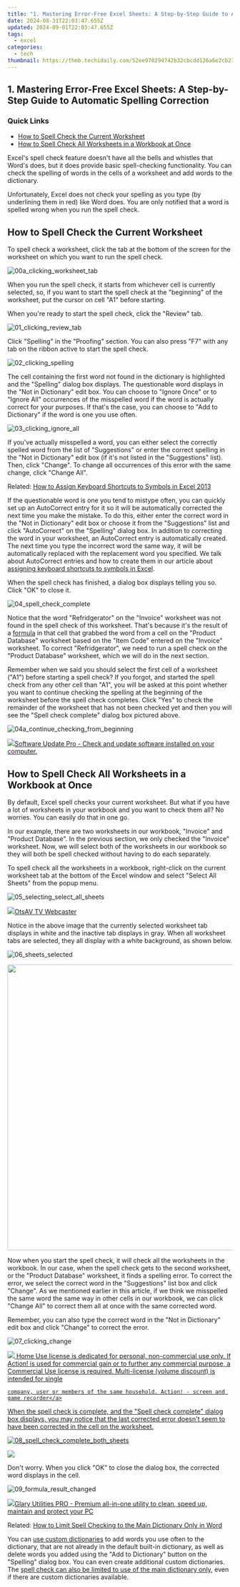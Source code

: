 ```yaml
---
title: "1. Mastering Error-Free Excel Sheets: A Step-by-Step Guide to Automatic Spelling Correction"
date: 2024-08-31T22:03:47.655Z
updated: 2024-09-01T22:03:47.655Z
tags:
  - excel
categories:
  - tech
thumbnail: https://thmb.techidaily.com/52ee970294742b32cbcdd126a6e2cb23605fc3303a1358973c8c3a3391438ae6.jpg
---
```


## 1. Mastering Error-Free Excel Sheets: A Step-by-Step Guide to Automatic Spelling Correction

### Quick Links

* [How to Spell Check the Current Worksheet](https://youtube-help.techidaily.com/in-2024-musical-milestones-celebrate-your-growth-with-these-15-vids/)
* [How to Spell Check All Worksheets in a Workbook at Once](https://blog-min.techidaily.com/how-to-repair-corrupt-mp4-and-mov-files-of-samsung-galaxy-s24plus-using-video-repair-utility-on-windows-by-stellar-video-repair-mobile-video-repair/)

 Excel's spell check feature doesn't have all the bells and whistles that Word's does, but it does provide basic spell-checking functionality. You can check the spelling of words in the cells of a worksheet and add words to the dictionary.

 Unfortunately, Excel does not check your spelling as you type (by underlining them in red) like Word does. You are only notified that a word is spelled wrong when you run the spell check.

##  How to Spell Check the Current Worksheet

 To spell check a worksheet, click the tab at the bottom of the screen for the worksheet on which you want to run the spell check.

![00a_clicking_worksheet_tab](https://static1.howtogeekimages.com/wordpress/wp-content/uploads/2016/02/00a_clicking_worksheet_tab.png) 

 When you run the spell check, it starts from whichever cell is currently selected, so, if you want to start the spell check at the "beginning" of the worksheet, put the cursor on cell "A1" before starting.

 When you're ready to start the spell check, click the "Review" tab.

![01_clicking_review_tab](https://static1.howtogeekimages.com/wordpress/wp-content/uploads/2016/02/01_clicking_review_tab.png) 

 Click "Spelling" in the "Proofing" section. You can also press "F7" with any tab on the ribbon active to start the spell check.

![02_clicking_spelling](https://static1.howtogeekimages.com/wordpress/wp-content/uploads/2016/02/02_clicking_spelling.png) 

 The cell containing the first word not found in the dictionary is highlighted and the "Spelling" dialog box displays. The questionable word displays in the "Not in Dictionary" edit box. You can choose to "Ignore Once" or to "Ignore All" occurrences of the misspelled word if the word is actually correct for your purposes. If that's the case, you can choose to "Add to Dictionary" if the word is one you use often.

![03_clicking_ignore_all](https://static1.howtogeekimages.com/wordpress/wp-content/uploads/2016/02/03_clicking_ignore_all.png) 

 If you've actually misspelled a word, you can either select the correctly spelled word from the list of "Suggestions" or enter the correct spelling in the "Not in Dictionary" edit box (if it's not listed in the "Suggestions" list). Then, click "Change". To change all occurrences of this error with the same change, click "Change All".

Related: [How to Assign Keyboard Shortcuts to Symbols in Excel 2013](https://voice-adjusting.techidaily.com/new-2024-approved-harmonizing-without-spending-the-ultimate-selection-of-no-fee-audio-mixing-programs/) 

 If the questionable word is one you tend to mistype often, you can quickly set up an AutoCorrect entry for it so it will be automatically corrected the next time you make the mistake. To do this, either enter the correct word in the "Not in Dictionary" edit box or choose it from the "Suggestions" list and click "AutoCorrect" on the "Spelling" dialog box. In addition to correcting the word in your worksheet, an AutoCorrect entry is automatically created. The next time you type the incorrect word the same way, it will be automatically replaced with the replacement word you specified. We talk about AutoCorrect entries and how to create them in our article about [assigning keyboard shortcuts to symbols in Excel](https://voice-adjusting.techidaily.com/new-2024-approved-harmonizing-without-spending-the-ultimate-selection-of-no-fee-audio-mixing-programs/).

 When the spell check has finished, a dialog box displays telling you so. Click "OK" to close it.

![04_spell_check_complete](https://static1.howtogeekimages.com/wordpress/wp-content/uploads/2016/02/04_spell_check_complete.png) 

 Notice that the word "Refridgerator" on the "Invoice" worksheet was not found in the spell check of this worksheet. That's because it's the result of a [formula](https://extra-tips.techidaily.com/integrate-sound-and-sight-web-studio/) in that cell that grabbed the word from a cell on the "Product Database" worksheet based on the "Item Code" entered on the "Invoice" worksheet. To correct "Refridgerator", we need to run a spell check on the "Product Database" worksheet, which we will do in the next section.

 Remember when we said you should select the first cell of a worksheet ("A1") before starting a spell check? If you forgot, and started the spell check from any other cell than "A1", you will be asked at this point whether you want to continue checking the spelling at the beginning of the worksheet before the spell check completes. Click "Yes" to check the remainder of the worksheet that has not been checked yet and then you will see the "Spell check complete" dialog box pictured above.

![04a_continue_checking_from_beginning](https://static1.howtogeekimages.com/wordpress/wp-content/uploads/2016/02/04a_continue_checking_from_beginning.png) 

<!-- affiliate ads begin -->
<a href="https://order.glarysoft.com/order/checkout.php?PRODS=4691139&QTY=1&AFFILIATE=108875&CART=1"><img src="https://secure.avangate.com/images/merchant/6734fa703f6633ab896eecbdfad8953a/products/SU-200-1.png" border="0">Software Update Pro - Check and update software installed on your computer. </a>
<!-- affiliate ads end -->
##  How to Spell Check All Worksheets in a Workbook at Once

 By default, Excel spell checks your current worksheet. But what if you have a lot of worksheets in your workbook and you want to check them all? No worries. You can easily do that in one go.

 In our example, there are two worksheets in our workbook, "Invoice" and "Product Database". In the previous section, we only checked the "Invoice" worksheet. Now, we will select both of the worksheets in our workbook so they will both be spell checked without having to do each separately.

 To spell check all the worksheets in a workbook, right-click on the current worksheet tab at the bottom of the Excel window and select "Select All Sheets" from the popup menu.

![05_selecting_select_all_sheets](https://static1.howtogeekimages.com/wordpress/wp-content/uploads/2016/02/05_selecting_select_all_sheets.png) 

<!-- affiliate ads begin -->
<a href="https://otszone.ots7.com/order/checkout.php?PRODS=4713324&QTY=1&AFFILIATE=108875&CART=1"><img src="https://green.ots7.com/screenshots/OtsAV/OtsAVTV1.90-300x188.jpg" border="0">OtsAV TV Webcaster</a>
<!-- affiliate ads end -->
 Notice in the above image that the currently selected worksheet tab displays in white and the inactive tab displays in gray. When all worksheet tabs are selected, they all display with a white background, as shown below.

![06_sheets_selected](https://static1.howtogeekimages.com/wordpress/wp-content/uploads/2016/02/06_sheets_selected.png) 

<!-- affiliate ads begin -->
<a href="https://ephamedtechinc.pxf.io/c/5597632/2097467/26400?prodsku=B700" target="_top" id="2097467"><img src="//a.impactradius-go.com/display-ad/26400-2097467" border="0" alt="" width="640" height="640"/></a><img height="0" width="0" src="https://imp.pxf.io/i/5597632/2097467/26400" style="position:absolute;visibility:hidden;" border="0" />
<!-- affiliate ads end -->
 Now when you start the spell check, it will check all the worksheets in the workbook. In our case, when the spell check gets to the second worksheet, or the "Product Database" worksheet, it finds a spelling error. To correct the error, we select the correct word in the "Suggestions" list box and click "Change". As we mentioned earlier in this article, if we think we misspelled the same word the same way in other cells in our workbook, we can click "Change All" to correct them all at once with the same corrected word.

 Remember, you can also type the correct word in the "Not in Dictionary" edit box and click "Change" to correct the error.

![07_clicking_change](https://static1.howtogeekimages.com/wordpress/wp-content/uploads/2016/02/07_clicking_change.png) 

<!-- affiliate ads begin -->
<a href="https://checkout.mirillis.com/order/checkout.php?PRODS=4704640&QTY=1&AFFILIATE=108875&CART=1"> <img src="https://secure.avangate.com/images/merchant/547a5a56d43f6d40f9a6a2f76501d013/products/1_mirillis_action_boxshot_store_1x.jpg" border="0">
	Home Use license is dedicated for personal, non-commercial use only. 
	If Action! is used for commercial gain or to further any commercial purpose, 
	a Commercial Use license is required. Multi-license (volume discount) is intended for single 
 
	company, user or members of the same household. Action! - screen and game recorder</a>
<!-- affiliate ads end -->
 When the spell check is complete, and the "Spell check complete" dialog box displays, you may notice that the last corrected error doesn't seem to have been corrected in the cell on the worksheet.

![08_spell_check_complete_both_sheets](https://static1.howtogeekimages.com/wordpress/wp-content/uploads/2016/02/08_spell_check_complete_both_sheets.png) 

<!-- affiliate ads begin -->
<a href="https://secure.2checkout.com/order/checkout.php?PRODS=3727260&QTY=1&AFFILIATE=108875&CART=1"><img src="http://www.aiseesoft.com/avangate/30p/banner.jpg" border="0"></a>
<!-- affiliate ads end -->
 Don't worry. When you click "OK" to close the dialog box, the corrected word displays in the cell.

![09_formula_result_changed](https://static1.howtogeekimages.com/wordpress/wp-content/uploads/2016/02/09_formula_result_changed.png) 

<!-- affiliate ads begin -->
<a href="https://order.glarysoft.com/order/checkout.php?PRODS=4535075&QTY=1&AFFILIATE=108875&CART=1"><img src="https://secure.avangate.com/images/merchant/6734fa703f6633ab896eecbdfad8953a/products/GU-500_672.png" border="0">Glary Utilities PRO -  Premium all-in-one utility to clean, speed up, maintain and protect your PC</a>
<!-- affiliate ads end -->
Related: [How to Limit Spell Checking to the Main Dictionary Only in Word](https://sim-unlock.techidaily.com/in-2024-ways-to-find-unlocking-codes-for-realme-gt-5-phones-by-drfone-android/) 

 You can [use custom dictionaries](https://extra-support.techidaily.com/new-pixel-perfection-in-image-integration/) to add words you use often to the dictionary, that are not already in the default built-in dictionary, as well as delete words you added using the "Add to Dictionary" button on the "Spelling" dialog box. You can even create additional custom dictionaries. The [spell check can also be limited to use of the main dictionary only](https://facebook-videos.techidaily.com/2024-approved-extract-facebook-videos-for-mobile-and-desktop-easy/), even if there are custom dictionaries available.

<ins class="adsbygoogle"
     style="display:block"
     data-ad-format="autorelaxed"
     data-ad-client="ca-pub-7571918770474297"
     data-ad-slot="1223367746"></ins>



<ins class="adsbygoogle"
     style="display:block"
     data-ad-client="ca-pub-7571918770474297"
     data-ad-slot="8358498916"
     data-ad-format="auto"
     data-full-width-responsive="true"></ins>


